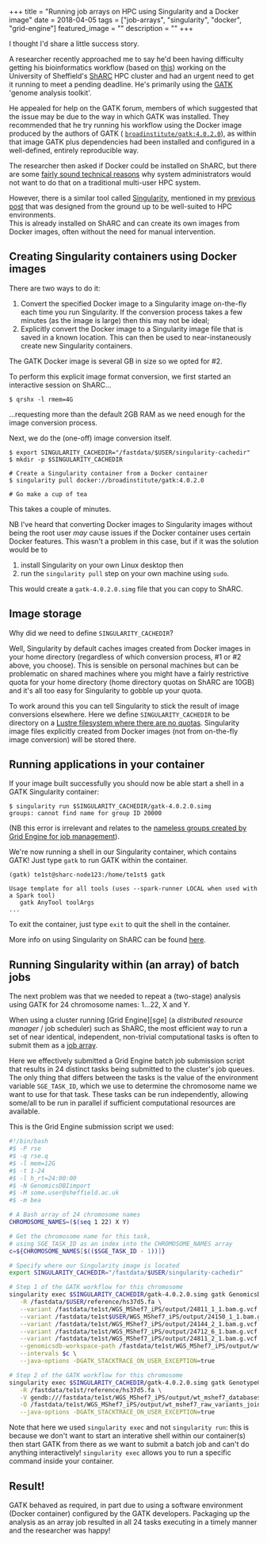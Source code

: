 +++
title = "Running job arrays on HPC using Singularity and a Docker image"
date = 2018-04-05
tags = ["job-arrays", "singularity", "docker", "grid-engine"]
featured_image = ""
description = ""
+++

I thought I'd share a little success story.

A researcher recently approached me to say he'd been having difficulty 
getting his bioinformatics workflow (based on [this][gatk-workflow]) working on the University of Sheffield's [ShARC][sharc] HPC cluster and 
had an urgent need to get it running to meet a pending deadline.
He's primarily using the [GATK][gatk] 'genome analysis toolkit'. 

He appealed for help on the GATK forum, 
members of which suggested that the issue may be due to the way in which GATK was installed. 
They recommended that he try running his workflow using the Docker image produced by the authors of GATK (
[`broadinstitute/gatk:4.0.2.0`][gatk-dockerhub]), 
as within that image GATK plus dependencies had been installed and configured in a well-defined, entirely reproducible way.

The researcher then asked if Docker could be installed on ShARC, 
but there are some [fairly sound technical reasons][kurtzer-interview] why 
system administrators would not want to do that on a traditional multi-user HPC system.

However, there is a similar tool called [Singularity][singularity], 
mentioned in my [previous post](/posts-output/2018-01-30-abaqus-singularity.md)
that was designed from the ground up to be well-suited to HPC environments.  
This is already installed on ShARC and can create its own images from Docker images, 
often without the need for manual intervention. 

## Creating Singularity containers using Docker images

There are two ways to do it:

1.  Convert the specified Docker image to a Singularity image on-the-fly each time you run Singularity. 
    If the conversion process takes a few minutes (as the image is large) then this may not be ideal;
2.  Explicitly convert the Docker image to a Singularity image file that is saved in a known location. 
    This can then be used to near-instaneously create new Singularity containers.

The GATK Docker image is several GB in size so we opted for #2.

To perform this explicit image format conversion, we first started an interactive session on ShARC...

    $ qrshx -l rmem=4G

...requesting more than the default 2GB RAM as we need enough for the image conversion process.

Next, we do the (one-off) image conversion itself. 

    $ export SINGULARITY_CACHEDIR="/fastdata/$USER/singularity-cachedir"
    $ mkdir -p $SINGULARITY_CACHEDIR

    # Create a Singularity container from a Docker container
    $ singularity pull docker://broadinstitute/gatk:4.0.2.0 

    # Go make a cup of tea

This takes a couple of minutes. 

NB I've heard that converting Docker images to Singularity images 
without being the root user *may* cause issues 
if the Docker container uses certain Docker features. 
This wasn't a problem in this case, but if it was the solution would be to

1. install Singularity on your own Linux desktop then
1. run the `singularity pull` step on your own machine using `sudo`.

This would create a `gatk-4.0.2.0.simg` file that you can copy to ShARC.

## Image storage

Why did we need to define `SINGULARITY_CACHEDIR`? 

Well, Singularity by default caches images created from Docker images in your home directory 
(regardless of which conversion process, #1 or #2 above, you choose).
This is sensible on personal machines but can be problematic on shared machines where 
you might have a fairly restrictive quota for your home directory
(home directory quotas on ShARC are 10GB) and it's all too easy for Singularity to gobble up your quota.

To work around this you can tell Singularity to stick the result of image conversions elsewhere. 
Here we define `SINGULARITY_CACHEDIR` to be directory on 
a [Lustre filesystem where there are no quotas][sharc-filestore].
Singularity image files explicitly created from Docker images (not from on-the-fly image conversion) will be stored there.

## Running applications in your container

If your image built successfully you should now be able start a shell in a GATK Singularity container:

    $ singularity run $SINGULARITY_CACHEDIR/gatk-4.0.2.0.simg
    groups: cannot find name for group ID 20000 
  
(NB this error is irrelevant and relates to the [nameless groups created by Grid Engine for job management][sge-job-groups]).

We're now running a shell in our Singularity container, which contains GATK! 
Just type `gatk` to run GATK within the container.

    (gatk) te1st@sharc-node123:/home/te1st$ gatk

    Usage template for all tools (uses --spark-runner LOCAL when used with a Spark tool)
       gatk AnyTool toolArgs
    ...

To exit the container, just type `exit` to quit the shell in the container.

More info on using Singularity on ShARC can be found [here][sharc-singularity].

## Running Singularity within (an array) of batch jobs

The next problem was that we needed to repeat a (two-stage) analysis using GATK for 24 chromosome names: 
1...22, X and Y.

When using a cluster running [Grid Engine][sge] (a *distributed resource manager* / job scheduler) such as ShARC,
the most efficient way to run a set of near identical, independent, non-trivial computational tasks is often to 
submit them as a [job array][sharc-job-array].

Here we effectively submitted a Grid Engine batch job submission script that 
results in 24 distinct tasks being submitted to the cluster's job queues.
The only thing that differs between the tasks is the value of the environment variable
`SGE_TASK_ID`, which we use to determine the chromosome name we want to use for that task.
These tasks can be run independently, allowing some/all to be run in parallel if sufficient computational resources are available.

This is the Grid Engine submission script we used:

```bash
#!/bin/bash
#$ -P rse
#$ -q rse.q
#$ -l mem=12G
#$ -t 1-24
#$ -l h_rt=24:00:00
#$ -N GenomicsDBIimport
#$ -M some.user@sheffield.ac.uk
#$ -m bea

# A Bash array of 24 chromosome names
CHROMOSOME_NAMES=($(seq 1 22) X Y)

# Get the chromosome name for this task,
# using SGE_TASK_ID as an index into the CHROMOSOME_NAMES array
c=${CHROMOSOME_NAMES[$(($SGE_TASK_ID - 1))]}

# Specify where our Singularity image is located
export SINGULARITY_CACHEDIR="/fastdata/$USER/singularity-cachedir"

# Step 1 of the GATK workflow for this chromosome
singularity exec $SINGULARITY_CACHEDIR/gatk-4.0.2.0.simg gatk GenomicsDBImport \
   -R /fastdata/$USER/reference/hs37d5.fa \
   --variant /fastdata/te1st/WGS_MShef7_iPS/output/24811_1_1.bam.g.vcf \
   --variant /fastdata/te1st$USER/WGS_MShef7_iPS/output/24150_1_1.bam.g.vcf \
   --variant /fastdata/te1st/WGS_MShef7_iPS/output/24144_2_1.bam.g.vcf \
   --variant /fastdata/te1st/WGS_MShef7_iPS/output/24712_6_1.bam.g.vcf \
   --variant /fastdata/te1st/WGS_MShef7_iPS/output/24811_2_1.bam.g.vcf \
   --genomicsdb-workspace-path /fastdata/te1st/WGS_MShef7_iPS/output/wt_mshef7_database$c \
   --intervals $c \
   --java-options -DGATK_STACKTRACE_ON_USER_EXCEPTION=true

# Step 2 of the GATK workflow for this chromosome
singularity exec $SINGULARITY_CACHEDIR/gatk-4.0.2.0.simg gatk GenotypeGVCFs \
   -R /fastdata/te1st/reference/hs37d5.fa \
   -V gendb:///fastdata/te1st/WGS_MShef7_iPS/output/wt_mshef7_database$c \
   -O /fastdata/te1st/WGS_MShef7_iPS/output/wt_mshef7_raw_variants_jointcalls_chr$c.vcf \
   --java-options -DGATK_STACKTRACE_ON_USER_EXCEPTION=true
```

Note that here we used `singularity exec` and not `singularity run`: 
this is because we don't want to start an interative shell within our container(s) then
start GATK from there as we want to submit a batch job and can't do anything interactively!
`singularity exec` allows you to run a specific command inside your container.

## Result!

GATK behaved as required, in part due to using a software environment (Docker container) configured by the GATK developers.  Packaging up the analysis as an array job resulted in all 24 tasks executing in a timely manner and the researcher was happy!

[sharc]: http://docs.hpc.shef.ac.uk/en/latest/sharc/
[gatk]: https://software.broadinstitute.org/gatk/
[gatk-dockerhub]: https://hub.docker.com/r/broadinstitute/gatk/
[singularity]: https://singularity.lbl.gov/
[kurtzer-interview]: http://www.admin-magazine.com/HPC/Articles/Interview-with-Gregory-Kurtzer-Developer-of-Singularity
[sharc-filestore]: http://docs.hpc.shef.ac.uk/en/latest/hpc/filestore.html
[sge-job-groups]: http://docs.hpc.shef.ac.uk/en/latest/troubleshooting.html#warning-about-groups-cannot-find-name-for-group-id-xxxxx
[sharc-singularity]: http://docs.hpc.shef.ac.uk/en/latest/sharc/software/apps/singularity.html
[soge]: https://arc.liv.ac.uk/trac/SGE
[sharc-job-array]: http://docs.hpc.shef.ac.uk/en/latest/parallel/JobArray.html
[gatk-workflow]: https://software.broadinstitute.org/gatk/best-practices/workflow?id=11145
